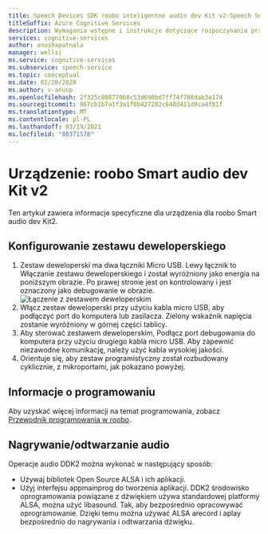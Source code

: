 ```yaml
---
title: Speech Devices SDK roobo inteligentne audio dev Kit v2-Speech Service
titleSuffix: Azure Cognitive Services
description: Wymagania wstępne i instrukcje dotyczące rozpoczynania pracy z zestawem SDK usługi Speech Devices, roobo Smart audio dev Kit v2.
services: cognitive-services
author: anushapatnala
manager: wellsi
ms.service: cognitive-services
ms.subservice: speech-service
ms.topic: conceptual
ms.date: 02/20/2020
ms.author: v-anusp
ms.openlocfilehash: 2f325c80877068c53d690bd7ff74f768dab3a174
ms.sourcegitcommit: 867cb1b7a1f3a1f0b427282c648d411d0ca4f81f
ms.translationtype: MT
ms.contentlocale: pl-PL
ms.lasthandoff: 03/19/2021
ms.locfileid: "80371578"
---
```

# <a name="device-roobo-smart-audio-dev-kit-v2"></a>Urządzenie: roobo Smart audio dev Kit v2

Ten artykuł zawiera informacje specyficzne dla urządzenia dla roobo Smart audio dev Kit2.

## <a name="set-up-the-development-kit"></a>Konfigurowanie zestawu deweloperskiego

1. Zestaw deweloperski ma dwa łączniki Micro USB. Lewy łącznik to Włączanie zestawu deweloperskiego i został wyróżniony jako energia na poniższym obrazie. Po prawej stronie jest on kontrolowany i jest oznaczony jako debugowanie w obrazie. 
    ![Łączenie z zestawem deweloperskim](media/speech-devices-sdk/roobo-v2-connections.png)
1. Włącz zestaw deweloperski przy użyciu kabla micro USB, aby podłączyć port do komputera lub zasilacza. Zielony wskaźnik napięcia zostanie wyróżniony w górnej części tablicy.
1. Aby sterować zestawem deweloperskim, Podłącz port debugowania do komputera przy użyciu drugiego kabla micro USB. Aby zapewnić niezawodne komunikację, należy użyć kabla wysokiej jakości.
1. Orientuje się, aby zestaw programistyczny został rozbudowany cyklicznie, z mikroportami, jak pokazano powyżej.


## <a name="development-information"></a>Informacje o programowaniu

Aby uzyskać więcej informacji na temat programowania, zobacz [Przewodnik programowania w roobo](http://dwn.roo.bo/server_upload/ddk/ROOBO%20Dev%20Kit-User%20Guide.pdf).

## <a name="audio-recordplay"></a>Nagrywanie/odtwarzanie audio

Operacje audio DDK2 można wykonać w następujący sposób:
* Używaj bibliotek Open Source ALSA i ich aplikacji.
* Użyj interfejsu appmainprog do tworzenia aplikacji. DDK2 środowisko oprogramowania powiązane z dźwiękiem używa standardowej platformy ALSA, można użyć libasound. Tak, aby bezpośrednio opracowywać oprogramowanie. Dzięki temu można używać ALSA arecord i aplay bezpośrednio do nagrywania i odtwarzania dźwięku.
